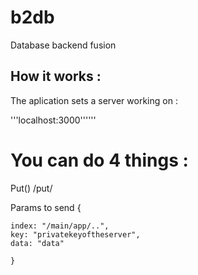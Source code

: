 # b2db
Database backend fusion
## How it works :

The aplication sets a server working on : 

'''localhost:3000''''''

# You can do 4 things :

Put()
/put/

Params to send {

    index: "/main/app/..",
    key: "privatekeyoftheserver",
    data: "data"

    }






